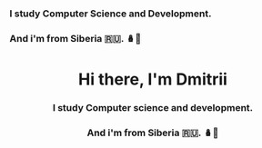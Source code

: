 
### I study Computer Science and Development.
### And i'm from Siberia  🇷🇺. 🪆🐻

<h1 align="center">Hi there, I'm Dmitrii</h1> 
<h3 align="center">I study Computer science and development. </h3>
<h3 align="center">And i'm from Siberia  🇷🇺. 🪆🐻</h3>
  
<!--
**SpaceSurfer999/SpaceSurfer999** is a ✨ _special_ ✨ repository because its `README.md` (this file) appears on your GitHub profile.

Here are some ideas to get you started:

- 🔭 I’m currently working on ...
- 🌱 I’m currently learning ...
- 👯 I’m looking to collaborate on ...
- 🤔 I’m looking for help with ...
- 💬 Ask me about ...
- 📫 How to reach me: ...
- 😄 Pronouns: ...
- ⚡ Fun fact: ...
-->
